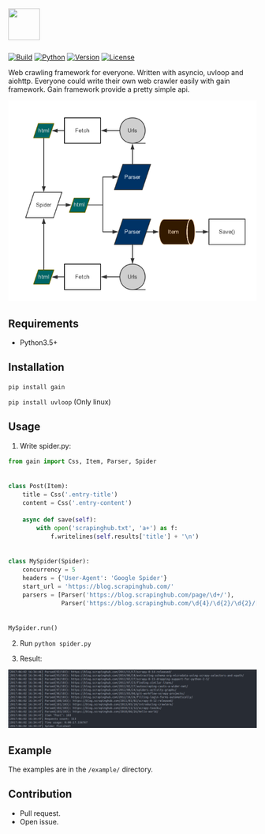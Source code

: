 # <img width="64" height="64" src="/gaojiuli/gain/raw/master/img/logo.png"/>

[![Build](https://travis-ci.org/gaojiuli/gain.svg?branch=master)](https://travis-ci.org/gaojiuli/gain)
[![Python](https://img.shields.io/pypi/pyversions/gain.svg)](https://pypi.python.org/pypi/gain/)
[![Version](https://img.shields.io/pypi/v/gain.svg)](https://pypi.python.org/pypi/gain/)
[![License](https://img.shields.io/pypi/l/gain.svg)](https://pypi.python.org/pypi/gain/)

Web crawling framework for everyone. Written with asyncio, uvloop and aiohttp.
Everyone could write their own web crawler easily with gain framework. Gain framework provide a pretty simple api.

![](img/architecture.png)

## Requirements

- Python3.5+

## Installation

`pip install gain`

`pip install uvloop` (Only linux)

## Usage

1. Write spider.py:

```python
from gain import Css, Item, Parser, Spider


class Post(Item):
    title = Css('.entry-title')
    content = Css('.entry-content')

    async def save(self):
        with open('scrapinghub.txt', 'a+') as f:
            f.writelines(self.results['title'] + '\n')


class MySpider(Spider):
    concurrency = 5
    headers = {'User-Agent': 'Google Spider'}
    start_url = 'https://blog.scrapinghub.com/'
    parsers = [Parser('https://blog.scrapinghub.com/page/\d+/'),
               Parser('https://blog.scrapinghub.com/\d{4}/\d{2}/\d{2}/[a-z0-9\-]+/', Post)]


MySpider.run()
```
2. Run `python spider.py`

3. Result:

![](img/sample.png)

## Example

The examples are in the `/example/` directory.

## Contribution

- Pull request.
- Open issue.